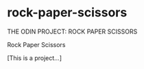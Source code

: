 # rock-paper-scissors

THE ODIN PROJECT: ROCK PAPER SCISSORS

Rock Paper Scissors

[This is a project...]